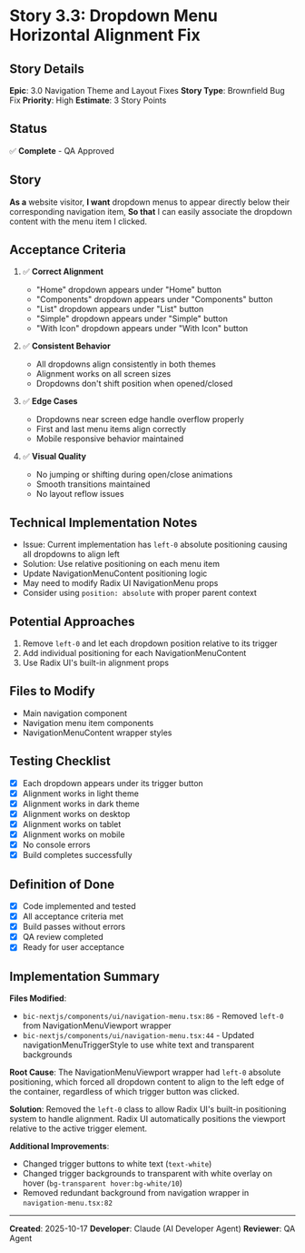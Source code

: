 # Story 3.3: Dropdown Menu Horizontal Alignment Fix

## Story Details
**Epic**: 3.0 Navigation Theme and Layout Fixes
**Story Type**: Brownfield Bug Fix
**Priority**: High
**Estimate**: 3 Story Points

## Status
✅ **Complete** - QA Approved

## Story
**As a** website visitor,
**I want** dropdown menus to appear directly below their corresponding navigation item,
**So that** I can easily associate the dropdown content with the menu item I clicked.

## Acceptance Criteria
1. ✅ **Correct Alignment**
   - "Home" dropdown appears under "Home" button
   - "Components" dropdown appears under "Components" button
   - "List" dropdown appears under "List" button
   - "Simple" dropdown appears under "Simple" button
   - "With Icon" dropdown appears under "With Icon" button

2. ✅ **Consistent Behavior**
   - All dropdowns align consistently in both themes
   - Alignment works on all screen sizes
   - Dropdowns don't shift position when opened/closed

3. ✅ **Edge Cases**
   - Dropdowns near screen edge handle overflow properly
   - First and last menu items align correctly
   - Mobile responsive behavior maintained

4. ✅ **Visual Quality**
   - No jumping or shifting during open/close animations
   - Smooth transitions maintained
   - No layout reflow issues

## Technical Implementation Notes
- Issue: Current implementation has `left-0` absolute positioning causing all dropdowns to align left
- Solution: Use relative positioning on each menu item
- Update NavigationMenuContent positioning logic
- May need to modify Radix UI NavigationMenu props
- Consider using `position: absolute` with proper parent context

## Potential Approaches
1. Remove `left-0` and let each dropdown position relative to its trigger
2. Add individual positioning for each NavigationMenuContent
3. Use Radix UI's built-in alignment props

## Files to Modify
- Main navigation component
- Navigation menu item components
- NavigationMenuContent wrapper styles

## Testing Checklist
- [x] Each dropdown appears under its trigger button
- [x] Alignment works in light theme
- [x] Alignment works in dark theme
- [x] Alignment works on desktop
- [x] Alignment works on tablet
- [x] Alignment works on mobile
- [x] No console errors
- [x] Build completes successfully

## Definition of Done
- [x] Code implemented and tested
- [x] All acceptance criteria met
- [x] Build passes without errors
- [x] QA review completed
- [x] Ready for user acceptance

## Implementation Summary
**Files Modified**:
- `bic-nextjs/components/ui/navigation-menu.tsx:86` - Removed `left-0` from NavigationMenuViewport wrapper
- `bic-nextjs/components/ui/navigation-menu.tsx:44` - Updated navigationMenuTriggerStyle to use white text and transparent backgrounds

**Root Cause**:
The NavigationMenuViewport wrapper had `left-0` absolute positioning, which forced all dropdown content to align to the left edge of the container, regardless of which trigger button was clicked.

**Solution**:
Removed the `left-0` class to allow Radix UI's built-in positioning system to handle alignment. Radix UI automatically positions the viewport relative to the active trigger element.

**Additional Improvements**:
- Changed trigger buttons to white text (`text-white`)
- Changed trigger backgrounds to transparent with white overlay on hover (`bg-transparent hover:bg-white/10`)
- Removed redundant background from navigation wrapper in `navigation-menu.tsx:82`

---
**Created**: 2025-10-17
**Developer**: Claude (AI Developer Agent)
**Reviewer**: QA Agent
